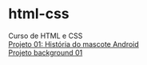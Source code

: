 # html-css
 Curso de HTML e CSS <br>
<a href="https://eltongabriel8.github.io/html-css/exercicios/DESAFIO%20FINAL%20MODULO%202/site/principal.html">Projeto 01: História do mascote Android</a> <br>
<a href="https://eltongabriel8.github.io/html-css/exercicios/ex022/fundo06.html">Projeto background 01</a>